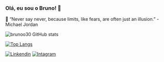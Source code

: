 ### Olá, eu sou o Bruno! 👾

🧠 “Never say never, because limits, like fears, are often just an illusion.” - Michael Jordan

![brunoo30 GitHub stats](https://github-readme-stats.vercel.app/api?username=brunoo30&show_icons=true&theme=radical) 


[![Top Langs](https://github-readme-stats.vercel.app/api/top-langs/?username=brunoo30&layout=donut)](https://github.com/brunoo30/github-readme-stats)

[![Linkendin](		https://img.shields.io/badge/LinkedIn-0077B5?style=for-the-badge&logo=linkedin&logoColor=white)](https://www.linkedin.com/in/bruno-tadeu-12a78a214)
[![Intagram](		https://img.shields.io/badge/Instagram-E4405F?style=for-the-badge&logo=instagram&logoColor=white)](https://www.instagram.com/brunoo46_/)


